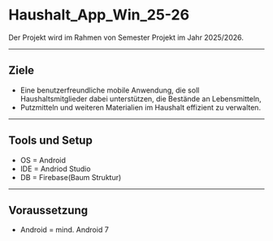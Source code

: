 # Haushalt_App_Win_25-26
Der Projekt wird im Rahmen von Semester Projekt im Jahr 2025/2026. 

---

## Ziele 
- Eine benutzerfreundliche mobile Anwendung, die soll Haushaltsmitglieder dabei unterstützen, die Bestände an Lebensmitteln,
- Putzmitteln und weiteren Materialien im Haushalt effizient zu verwalten.

---
## Tools und Setup
- OS = Android
- IDE = Andriod Studio
- DB = Firebase(Baum Struktur)

---
## Voraussetzung
- Android = mind. Android 7
